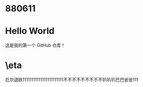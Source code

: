 # 880611

# Hello World

这是我的第一个 GitHub 仓库！

# \\eta

厄尔退欧11111111111111111111111不不不不不不不不不叭叭叭巴巴爸爸111

